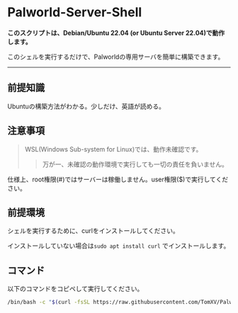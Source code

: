 # Palworld-Server-Shell
**このスクリプトは、Debian/Ubuntu 22.04 (or Ubuntu Server 22.04)で動作します。**

このシェルを実行するだけで、Palworldの専用サーバを簡単に構築できます。

---
## 前提知識
Ubuntuの構築方法がわかる。少しだけ、英語が読める。


## 注意事項
>WSL(Windows Sub-system for Linux)では、動作未確認です。
>>万が一、未確認の動作環境で実行しても一切の責任を負いません。

仕様上、root権限(#)ではサーバーは稼働しません。user権限($)で実行してください。

## 前提環境
シェルを実行するために、curlをインストールしてください。

インストールしていない場合は`sudo apt install curl` でインストールします。

## コマンド
以下のコマンドをコピペして実行してください。
```sh
/bin/bash -c "$(curl -fsSL https://raw.githubusercontent.com/TomXV/Palworld-Server-Shell/dev/Palworld.sh)"
```
